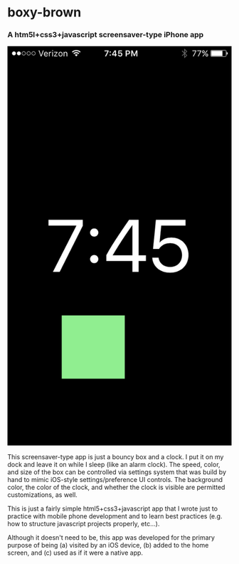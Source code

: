 # boxy-brown

### A htm5l+css3+javascript screensaver-type iPhone app 

![screenshot](./resources/screenshot.png)

This screensaver-type app is just a bouncy box and a clock. I put it on
my dock and leave it on while I sleep (like an alarm clock). The speed,
color, and size of the box can be controlled via settings system that
was build by hand to mimic iOS-style settings/preference UI controls.
The background color, the color of the clock, and whether the clock is
visible are permitted customizations, as well.

This is just a fairly simple html5+css3+javascript app that I wrote
just to practice with mobile phone development and to learn best
practices (e.g. how to structure javascript projects properly, etc...).

Although it doesn't need to be, this app was developed for the primary
purpose of being (a) visited by an iOS device, (b) added to the home screen,
and (c) used as if it were a native app.



